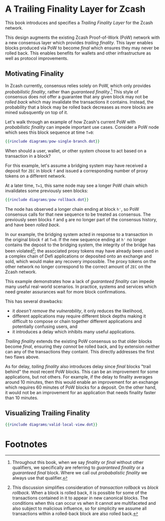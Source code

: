 # A Trailing Finality Layer for Zcash

This book introduces and specifies a *Trailing Finality Layer* for the Zcash network.

This design augments the existing Zcash Proof-of-Work (PoW) network with a new consensus layer which provides *trailing finality*. This layer enables blocks produced via PoW to become *final* which ensures they may never be rolled back. This enables benefits for wallets and other infrastructure as well as protocol improvements.

## Motivating Finality

In Zcash currently, consensus relies solely on PoW, which only provides *probabilistic finality*, rather than *guaranteed finality*.[^finality-qualifiers] This style of consensus does not offer a guarantee that any given block may not be *rolled back* which may invalidate the transactions it contains. Instead, the probability that a block may be rolled back decreases as more blocks are mined subsquently on top of it.

Let's walk through an example of how Zcash's current PoW with *probabilistic finality* can impede important use cases. Consider a PoW node which sees this block sequence at time `T=0`:

```dot process
{{#include diagrams/pow-single-branch.dot}}
```

When should a user, wallet, or other system choose to act based on a transaction in a block?

For this example, let's assume a bridging system may have received a deposit for `ZEC` in block `f` and issued a corresponding number of proxy tokens on a different network.

At a later time, `T=1`, this same node may see a longer PoW chain which invalidates some previously seen blocks:

```dot process
{{#include diagrams/pow-rollback.dot}}
```

The node has observed a longer chain ending at block `h'`, so PoW consensus calls for that new sequence to be treated as consensus. The previously seen blocks `f` and `g` are no longer part of the consensus history, and have been *rolled back*.

In our example, the bridging system acted in response to a transaction in the original block `f` at `T=0`. If the new sequence ending at `h'` no longer contains the deposit to the bridging system, the integrity of the bridge has been violated[^txn-rollback]; the associated proxy tokens may have already been used in a complex chain of Defi applications or deposited onto an exchange and sold, which would make any recovery impossible. The proxy tokens on the other network no longer correspond to the correct amount of `ZEC` on the Zcash network.

This example demonstrates how a lack of *guaranteed finality* can impede many useful real-world scenarios. In practice, systems and services which need greater assurances wait for more block confirmations.

This has several drawbacks:

- it _doesn't remove the vulnerability_, it only reduces the likelihood,
- different applications may require different block depths making it difficult to compose or chain together different applications and potentially confusing users, and
- it introduces a delay which inhibits many useful applications.

*Trailing finality* extends the existing PoW consensus so that older blocks become *final*, ensuring they _cannot_ be rolled back, and by extension neither can any of the transactions they containt. This directly addresses the first two flaws above.

 As for delay, *tailing finality* also introduces delay since *final* blocks "trail behind" the most recent PoW blocks. This can be an improvement for some applications, but not others. For example, if the delay to finality averages around 10 minutes, then this would enable an improvement for an exchange which requires 60 minutes of PoW blocks for a deposit. On the other hand, it would not be an improvement for an application that needs finality faster than 10 minutes.

## Visualizing Trailing Finality

```dot process
{{#include diagrams/valid-local-view.dot}}
```

# Footnotes

[^finality-qualifiers]: Throughout this book, when we say *finality* or *final* without other qualifiers, we specifically are referring to *guaranteed finality* or a *guaranteed final* block. Where we call out *probabalistic finality* we always use that qualifier.

[^txn-rollback]: This discussion simplifies consideration of *transaction rollback* vs *block rollback*. When a block is rolled back, it is possible for some of the transactions contained in it to appear in new canonical blocks. The conditions when this can occur vs when it cannot are multifaceted and also subject to malicious influence, so for simplicity we assume all transactions within a rolled-back block are also rolled back.
